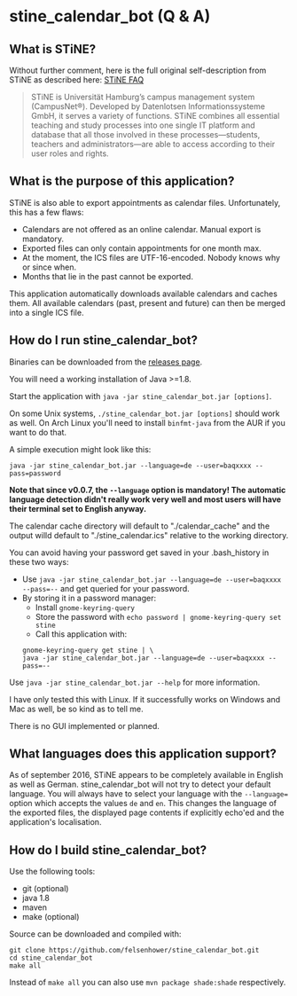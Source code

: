 # stine_calendar_bot (Q & A)

## What is STiNE?

Without further comment, here is the full original self-description from STiNE as described here: [STiNE FAQ](https://www.stine.uni-hamburg.de/scripts/mgrqispi.dll?APPNAME=CampusNet&PRGNAME=EXTERNALPAGES&ARGUMENTS=-N000000000000002,-N000498,-Afaq "STiNE FAQ")

> STiNE is Universität Hamburg’s campus management system (CampusNet®). Developed by Datenlotsen Informationssysteme GmbH, it serves a variety of functions. STiNE combines all essential teaching and study processes into one single IT platform and database that all those involved in these processes—students, teachers and administrators—are able to access according to their user roles and rights.

## What is the purpose of this application?

STiNE is also able to export appointments as calendar files. Unfortunately, this has a few flaws:
- Calendars are not offered as an online calendar. Manual export is mandatory.
- Exported files can only contain appointments for one month max.
- At the moment, the ICS files are UTF-16-encoded. Nobody knows why or since when.
- Months that lie in the past cannot be exported.

This application automatically downloads available calendars and caches them. All available calendars (past, present and future) can then be merged into a single ICS file.

## How do I run stine_calendar_bot?

Binaries can be downloaded from the [releases page](https://github.com/felsenhower/stine_calendar_bot/releases).

You will need a working installation of Java >=1.8.

Start the application with `java -jar stine_calendar_bot.jar [options]`.

On some Unix systems, `./stine_calendar_bot.jar [options]` should work as well. On Arch Linux you'll need to install `binfmt-java` from the AUR if you want to do that.

A simple execution might look like this:

```
java -jar stine_calendar_bot.jar --language=de --user=baqxxxx --pass=password
```

**Note that since v0.0.7, the `--language` option is mandatory! The automatic language detection didn't really work very well and most users will have their terminal set to English anyway.**

The calendar cache directory will default to "./calendar_cache" and the output willd default to "./stine_calendar.ics" relative to the working directory.

You can avoid having your password get saved in your .bash_history in these two ways:
- Use `java -jar stine_calendar_bot.jar --language=de --user=baqxxxx --pass=--` and get queried for your password.
- By storing it in a password manager:
    - Install `gnome-keyring-query`
    - Store the password with `echo password | gnome-keyring-query set stine`
    - Call this application with:
    ```
    gnome-keyring-query get stine | \
    java -jar stine_calendar_bot.jar --language=de --user=baqxxxx --pass=--
    ```

Use `java -jar stine_calendar_bot.jar --help` for more information.

I have only tested this with Linux. If it successfully works on Windows and Mac as well, be so kind as to tell me.

There is no GUI implemented or planned.

## What languages does this application support?

As of september 2016, STiNE appears to be completely available in English as well as German.
stine_calendar_bot will not try to detect your default language.
You will always have to select your language with the
`--language=` option which accepts the values `de` and `en`.
This changes the language of the exported files, the displayed page contents if explicitly echo'ed and the application's localisation.

## How do I build stine_calendar_bot?

Use the following tools:
- git (optional)
- java 1.8
- maven
- make (optional)

Source can be downloaded and compiled with:
```
git clone https://github.com/felsenhower/stine_calendar_bot.git
cd stine_calendar_bot
make all
```
Instead of `make all` you can also use `mvn package shade:shade` respectively.
